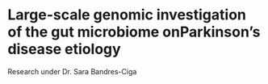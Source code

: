 # Large-scale  genomic  investigation  of  the  gut  microbiome  onParkinson’s  disease  etiology

Research under Dr. Sara Bandres-Ciga
